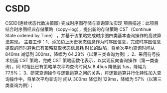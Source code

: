 # CSDD
CSDD(连续状态代数决策图) 完成时序图存储与查询算法实现
项目描述：此项目结合时序图经典存储策略（copy+log），提出新的存储策略 CST（Continue State ordered by Time）
        ，并基于该策略完成时序图四类基本查询操作的高效算法实现。
主要工作：1、添加边上历史状态信息作为时序图信息，完成时序图信息提取的同时避免已有策略获取状态信息耗
            时长的缺陷，将单次平均查询时间从 840ms 减低到 300ms，降幅为 64.28%（以第三类查询为例）；
         2、采用符号技术刻画 CST 策略，完成 CST 策略函数化表示，以实现反向查询操作（第一类查询）。同
            时相比已有策略单次平均查询时间从 8.45us 降低到 1us，降幅为 77.5%；
         3、研究查询操作与逻辑运算之间的关系，将逻辑运算并行化特性加入查询操作中，将单次平均查询时
            间从 300ms 降低到 129ms，降幅为 57%（以第三类查询为例）；
